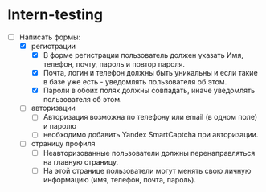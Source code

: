 # Intern-testing

- [ ] Написать формы:
  - [x] регистрации
    - [x] В форме регистрации пользователь должен указать Имя, телефон, почту, пароль и повтор пароля.
    - [x] Почта, логин  и телефон должны быть уникальны и если такие в базе уже есть - уведомлять пользователя об этом.
    - [x] Пароли в обоих полях должны совпадать, иначе уведомлять пользователя об этом.
  - [ ] авторизации
    - [ ] Авторизация возможна по телефону или email (в одном поле) и паролю
    - [ ] необходимо добавить Yandex SmartCaptcha при авторизации.
  - [ ] страницу профиля
    - [ ] Неавторизованные пользователи должны перенаправляться на главную страницу.
    - [ ] На этой странице пользователи могут менять свою личную информацию (имя, телефон, почта, пароль).
